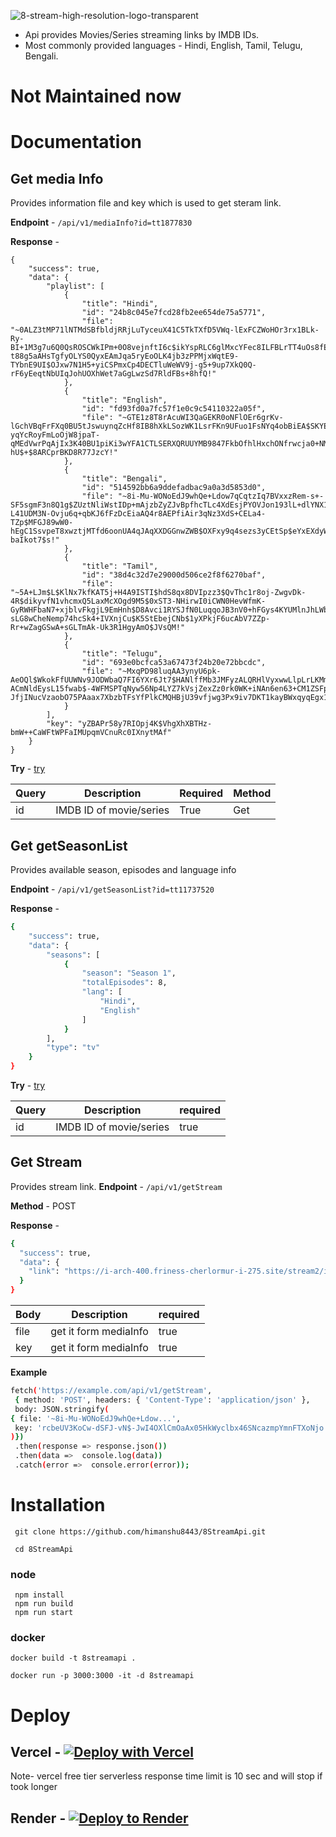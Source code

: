 
![8-stream-high-resolution-logo-transparent](https://github.com/himanshu8443/HayasakaStream/assets/99420590/813cca3a-a3c3-4f40-8a79-df5b866edf68)
 - Api provides Movies/Series streaming links by IMDB IDs.
 - Most commonly provided languages - Hindi, English, Tamil, Telugu, Bengali.

# Not Maintained now
#  Documentation
## Get media Info
Provides information file and key which is used to get steram link.
 
**Endpoint** - `/api/v1/mediaInfo?id=tt1877830`

**Response** - 
```
{
    "success": true,
    "data": {
        "playlist": [
            {
                "title": "Hindi",
                "id": "24b8c045e7fcd28fb2ee654de75a5771",
                "file": "~0ALZ3tMP71lNTMdSBfbldjRRjLuTyceuX41C5TkTXfD5VWq-lExFCZWoHOr3rx1BLk-Ry-BI+1M3g7u6Q0QsROSCWkIPm+0O8vejnftI6c$ikYspRLC6glMxcYFec8ILFBLrTT4uOs8fE4dx3aDu-t88g5aAHsTgfyOLYS0QyxEAmJqa5ryEoOLK4jb3zPPMjxWqtE9-TYbnE9UI$OJxw7N1H5+yiCSPmxCp4DECTluWeWV9j-g5+9up7XkQ0Q-rF6yEeqtNbUIqJohUOXhWet7aGgLwzSd7RldFBs+8hfQ!"
            },
            {
                "title": "English",
                "id": "fd93fd0a7fc57f1e0c9c54110322a05f",
                "file": "~GTE1z8T8rAcuWI3QaGEKR0oNFlOEr6grKv-lGchVBqFrFXq0BU5tJswuynqZcHf8IB8hXkLSozWK1LsrFKn9UFuo1FsNYq4obBiEA$SKYEqXZ6iKR4PB6wnPpkU$6ZI5pRHPJZIgJAGNKv+RbbDRCGc50wFuraeCa8Mn9Q114FD1Kk1XBBHeafA-yqYcRoyFmLoOjW8jpaT-qMEdVwrPqAjIx3K40BU1piKi3wYFA1CTLSERXQRUUYMB9847FkbOfhlHxchONfrwcja0+NM1-hU$+$8ARCprBKD8R77JzcY!"
            },
            {
                "title": "Bengali",
                "id": "514592bb6a9ddefadbac9a0a3d5853d0",
                "file": "~8i-Mu-WONoEdJ9whQe+Ldow7qCqtzIq7BVxxzRem-s+-SF5sgmF3n8Q1g$ZUztNliWstIDp+mAjzbZyZJvBpfhcTLc4XdEsjPYOVJon193lL+dlYNX1yfJIm1TMMlVEl+illL+C3yG-L41UDM3N-Ovju6q+qbKJ6fFzDcEiaAQ4r8AEPfiAir3qNz3XdS+CELa4-TZp$MFGJ89wW0-hEgC1SsvpeT8xwztjMTfd6oonUA4qJAqXXDGGnwZWB$OXFxy9q4sezs3yCEtSp$eYxEXdyWvzZBp0mT-baIkot7$s!"
            },
            {
                "title": "Tamil",
                "id": "38d4c32d7e29000d506ce2f8f6270baf",
                "file": "~5A+LJm$L$KlNx7kfKAT5j+H4A9ISTI$hdS8qx8DVIpzz3$QvThc1r8oj-ZwgvDk-4R$dikyvfN1vhcmxQ5LaxMcXOgd9M5$0xST3-NHirwI0iCWN0HevWfmK-GyRWHFbaN7+xjblvFkgjL9EmHnh$D8Avci1RYSJfN0LuqqoJB3nV0+hFGys4KYUMlnJhLWbl1k5R3AMNOr-sLG8wCheNemp74hcSk4+IVXnjCu$K5StEbejCNb$1yXPkjF6ucAbV7ZZp-Rr+wZagGSwA+sGLTmAk-Uk3R1HgyAmO$JVsQM!"
            },
            {
                "title": "Telugu",
                "id": "693e0bcfca53a67473f24b20e72bbcdc",
                "file": "~MxqPD98luqAA3ynyU6pk-AeOQl$WkokFfUUWNv9JODWbaQ7FI6YXr6Jt7$HANlffMb3JMFyzALQRHlVyxwwLlpLrLKMmgZr-ACmNldEysL15fwab$-4WFMSPTqNyw56Np4LYZ7kVsjZexZz0rk0WK+iNAn6en63+CM1ZSFpAWMeR5Ync5rZ-JfjINucVzaobO75PAaax7XbzbTFsYfPlkCMQHBjU39vfjwg3Px9iv7DKT1kayBWxqyqEgx1jILeb48eqhhtq8JuhPYqatZ1FqfRtz8IYUOx1mdBokw9dutY!"
            }
        ],
        "key": "yZBAPr58y7RIOpj4K$VhgXhXBTHz-bmW++CaWFtWPFaIMUpqmVCnuRc0IXnytMAf"
    }
}
```

**Try** - [try](https://8-stream-api.vercel.app/api/v1/mediaInfo?id=tt1877830)

|Query|Description|Required|Method
|--|--|--|--
|id|IMDB ID of movie/series|True|Get

## Get getSeasonList
Provides available season, episodes and language info

**Endpoint** - `/api/v1/getSeasonList?id=tt11737520`

**Response** - 
```bash
{
    "success": true,
    "data": {
        "seasons": [
            {
                "season": "Season 1",
                "totalEpisodes": 8,
                "lang": [
                    "Hindi",
                    "English"
                ]
            }
        ],
        "type": "tv"
    }
}
```

**Try** -  [try](https://8-stream-api.vercel.app/api/v1/getSeasonList?id=tt11737520)

|Query|Description  | required
|--|--| --|
|id|IMDB ID of movie/series  |true


## Get Stream
Provides stream link.
**Endpoint** - `/api/v1/getStream`

**Method** - POST

**Response** - 
```bash
{
  "success": true,
  "data": {
    "link": "https://i-arch-400.friness-cherlormur-i-275.site/stream2/i-arch-400/2e69c15cc905832c1f9f8d93d594b928/MJTMsp1RshGTygnMNRUR2N2MSlnWXZEdMNDZzQWe5MDZzMmdZJTO1R2RWVHZDljekhkSsl1VwYnWtx2cihVT2lVbZJzTX1kMNRVQw0keNdnWqlVeZdVW65ERNFjWUVkeNpmRr5EVVd3TUFVP:1705469597:103.74.72.126:069d121bf24da6b6e19060020f57bfcd8812645bc1f289e36d9cc5381866a015/index.m3u8"
  }
}
```

|Body|Description  | required
|--|--| --|
file|get it form mediaInfo | true
key |get it form mediaInfo |true

**Example**
```bash
fetch('https://example.com/api/v1/getStream',
 { method: 'POST', headers: { 'Content-Type': 'application/json' },
 body: JSON.stringify(
{ file: '~8i-Mu-WONoEdJ9whQe+Ldow...', 
 key: 'rcbeUV3KoCw-dSFJ-vN$-JwI4OXlCmOaAx05HkWyclbx46SNcazmpYmnFTXoNjo' }
)}) 
 .then(response => response.json()) 
 .then(data =>  console.log(data)) 
 .catch(error =>  console.error(error));
```

# Installation
  ```
   git clone https://github.com/himanshu8443/8StreamApi.git
  ```

 ```
  cd 8StreamApi
```
 ### node
  ```
   npm install
   npm run build
   npm run start
```
   
###  docker
```
docker build -t 8streamapi .
```
```
docker run -p 3000:3000 -it -d 8streamapi
```

# Deploy
## Vercel - [![Deploy with Vercel](https://vercel.com/button)](https://vercel.com/new/clone?repository-url=https%3A%2F%2Fgithub.com%2Fhimanshu8443%2F8StreamApi)
Note- vercel free tier serverless response time limit is 10 sec and will stop if took longer
## Render - [![Deploy to Render](https://render.com/images/deploy-to-render-button.svg)](https://render.com/deploy?repo=https://github.com/himanshu8443/8StreamApi)

